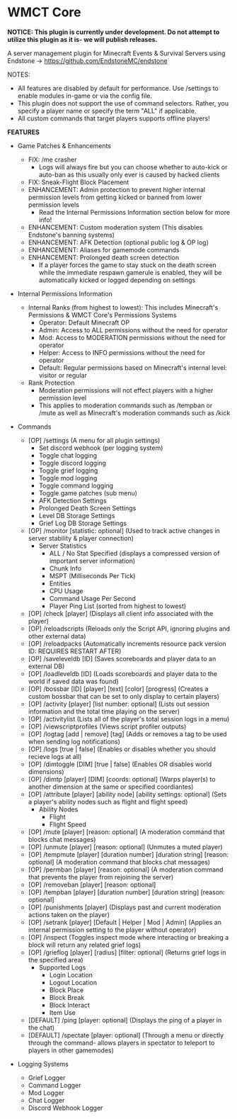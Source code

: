 # WMCT Core

**NOTICE: This plugin is currently under development. Do not attempt to utilize this plugin as it is- we will publish releases.**

A server management plugin for Minecraft Events & Survival Servers using Endstone -> https://github.com/EndstoneMC/endstone

NOTES: 
- All features are disabled by default for performance. Use /settings to enable modules in-game or via the config file.
- This plugin does not support the use of command selectors. Rather, you specify a player name or specify the term "ALL" if applicable.
- All custom commands that target players supports offline players!

**FEATURES**
- Game Patches & Enhancements
  - FIX: /me crasher
    - Logs will always fire but you can choose whether to auto-kick or auto-ban as this usually only ever is caused by hacked clients
  - FIX: Sneak-Flight Block Placement
  - ENHANCEMENT: Admin protection to prevent higher internal permission levels from getting kicked or banned from lower permission levels
    - Read the Internal Permissions Information section below for more info!
  - ENHANCEMENT: Custom moderation system (This disables Endstone's banning systems)
  - ENHANCEMENT: AFK Detection (optional public log & OP log)
  - ENHANCEMENT: Aliases for gamemode commands
  - ENHANCEMENT: Prolonged death screen detection
    - If a player forces the game to stay stuck on the death screen while the immediate respawn gamerule is enabled, they will be automatically kicked or logged depending on settings

- Internal Permissions Information
  - Internal Ranks (from highest to lowest): This includes Minecraft's Permissions & WMCT Core's Permissions Systems
    - Operator: Default Minecraft OP 
    - Admin: Access to ALL permissions without the need for operator
    - Mod: Access to MODERATION permissions without the need for operator
    - Helper: Access to INFO permissions without the need for operator
    - Default: Regular permissions based on Minecraft's internal level: visitor or regular
  - Rank Protection
    - Moderation permissions will not effect players with a higher permission level
    - This applies to moderation commands such as /tempban or /mute as well as Minecraft's moderation commands such as /kick 
  
- Commands
  - [OP] /settings (A menu for all plugin settings)
    - Set discord webhook (per logging system)
    - Toggle chat logging
    - Toggle discord logging
    - Toggle grief logging
    - Toggle mod logging
    - Toggle command logging
    - Toggle game patches (sub menu)
    - AFK Detection Settings
    - Prolonged Death Screen Settings
    - Level DB Storage Settings
    - Grief Log DB Storage Settings
  - [OP] /monitor [statistic: optional] (Used to track active changes in server stability & player connection)
    - Server Statistics
      - ALL / No Stat Specified (displays a compressed version of important server information)
      - Chunk Info
      - MSPT (Milliseconds Per Tick)
      - Entities
      - CPU Usage
      - Command Usage Per Second
      - Player Ping List (sorted from highest to lowest)
  - [OP] /check [player] (Displays all client info associated with the player)
  - [OP] /reloadscripts (Reloads only the Script API, ignoring plugins and other external data)
  - [OP] /reloadpacks (Automatically increments resource pack version ID: REQUIRES RESTART AFTER)
  - [OP] /saveleveldb [ID] (Saves scoreboards and player data to an external DB)
  - [OP] /loadleveldb [ID] (Loads scoreboards and player data to the world if saved data was found)
  - [OP] /bossbar [ID] [player] [text] [color] [progress] (Creates a custom bossbar that can be set to only display to certain players)
  - [OP] /activity [player] [list number: optional] (Lists out session information and the total time playing on the server)
  - [OP] /activitylist (Lists all of the player's total session logs in a menu)
  - [OP] /viewscriptprofiles (Views script profiler outputs)
  - [OP] /logtag [add | remove] [tag] (Adds or removes a tag to be used when sending log notifications)
  - [OP] /logs [true | false] (Enables or disables whether you should recieve logs at all)
  - [OP] /dimtoggle [DIM] [true | false] (Enables OR disables world dimensions)
  - [OP] /dimtp [player] [DIM] [coords: optional] (Warps player(s) to another dimension at the same or specified coordiantes)
  - [OP] /attribute [player] [ability node] [ability settings: optional] (Sets a player's ability nodes such as flight and flight speed) 
    - Ability Nodes
      - Flight
      - Flight Speed
  - [OP] /mute [player] [reason: optional] (A moderation command that blocks chat messages)
  - [OP] /unmute [player] [reason: optional] (Unmutes a muted player)
  - [OP] /tempmute [player] [duration number] [duration string] [reason: optional] (A moderation command that blocks chat messages)
  - [OP] /permban [player] [reason: optional] (A moderation command that prevents the player from rejoining the server)
  - [OP] /removeban [player] [reason: optional]
  - [OP] /tempban [player] [duration number] [duration string] [reason: optional]
  - [OP] /punishments [player] (Displays past and current moderation actions taken on the player)
  - [OP] /setrank [player] [Default | Helper | Mod | Admin] (Applies an internal permission setting to the player without operator)
  - [OP] /inspect (Toggles inspect mode where interacting or breaking a block will return any related grief logs)
  - [OP] /grieflog [player] [radius] [filter: optional] (Returns grief logs in the specified area)
    - Supported Logs
      - Login Location
      - Logout Location
      - Block Place
      - Block Break
      - Block Interact
      - Item Use
  - [DEFAULT] /ping [player: optional] (Displays the ping of a player in the chat)
  - [DEFAULT] /spectate [player: optional] (Through a menu or directly through the command- allows players in spectator to teleport to players in other gamemodes)  

- Logging Systems
  - Grief Logger
  - Command Logger
  - Mod Logger
  - Chat Logger
  - Discord Webhook Logger
